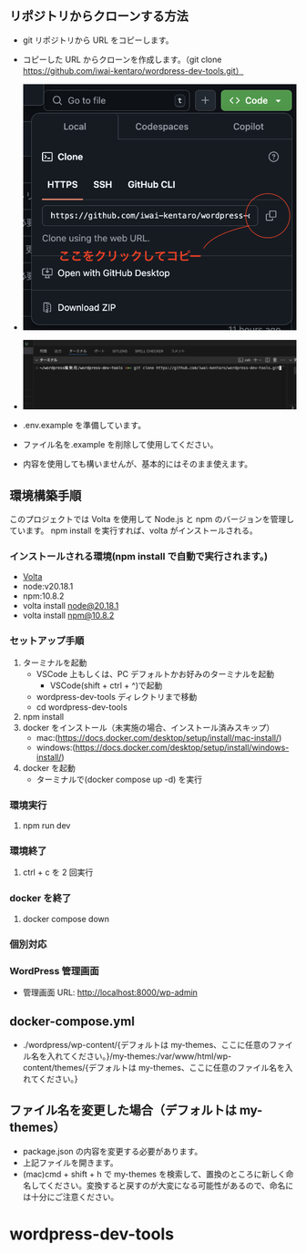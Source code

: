 ## リポジトリからクローンする方法

- git リポジトリから URL をコピーします。
- コピーした URL からクローンを作成します。（git clone https://github.com/iwai-kentaro/wordpress-dev-tools.git）
- ![gitのURLのコピーする場所](https://github.com/iwai-kentaro/wordpress-dev-tools/blob/main/clone-image/copy.png)
- ![clone方法](https://github.com/iwai-kentaro/wordpress-dev-tools/blob/main/clone-image/git-clone.png)

- .env.example を準備しています。
- ファイル名を.example を削除して使用してください。
- 内容を使用しても構いませんが、基本的にはそのまま使えます。

## 環境構築手順

このプロジェクトでは Volta を使用して Node.js と npm のバージョンを管理しています。
npm install を実行すれば、volta がインストールされる。

### インストールされる環境(npm install で自動で実行されます。)

- [Volta](https://volta.sh/)
- node:v20.18.1
- npm:10.8.2
- volta install node@20.18.1
- volta install npm@10.8.2

### セットアップ手順

1. ターミナルを起動
   - VSCode 上もしくは、PC デフォルトかお好みのターミナルを起動
     - VSCode(shift + ctrl + ^)で起動
   - wordpress-dev-tools ディレクトリまで移動
   - cd wordpress-dev-tools
2. npm install
3. docker をインストール（未実施の場合、インストール済みスキップ）
   - mac:(https://docs.docker.com/desktop/setup/install/mac-install/)
   - windows:(https://docs.docker.com/desktop/setup/install/windows-install/)
4. docker を起動
   - ターミナルで(docker compose up -d) を実行

### 環境実行

1. npm run dev

### 環境終了

1. ctrl + c を 2 回実行

### docker を終了

1. docker compose down

### 個別対応

### WordPress 管理画面

- 管理画面 URL: [http://localhost:8000/wp-admin](http://localhost:8000/wp-admin)

## docker-compose.yml

- ./wordpress/wp-content/{デフォルトは my-themes、ここに任意のファイル名を入れてください。}/my-themes:/var/www/html/wp-content/themes/{デフォルトは my-themes、ここに任意のファイル名を入れてください。}

## ファイル名を変更した場合（デフォルトは my-themes）

- package.json の内容を変更する必要があります。
- 上記ファイルを開きます。
- (mac)cmd + shift + h で my-themes を検索して、置換のところに新しく命名してください。変換すると戻すのが大変になる可能性があるので、命名には十分にご注意ください。

# wordpress-dev-tools
